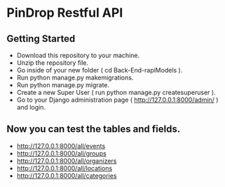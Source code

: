 # PinDrop Restful API

## Getting Started

- Download this repository to your machine.
- Unzip the repository file.
- Go inside of your new folder ( cd Back-End-rapiModels ).
- Run python manage.py makemigrations.
- Run python manage.py migrate.
- Create a new Super User ( run python manage.py createsuperuser ).
- Go to your Django administration page ( http://127.0.0.1:8000/admin/ ) and login.

## Now you can test the tables and fields. 

- http://127.0.0.1:8000/all/events
- http://127.0.0.1:8000/all/groups
- http://127.0.0.1:8000/all/organizers
- http://127.0.0.1:8000/all/locations
- http://127.0.0.1:8000/all/categories
